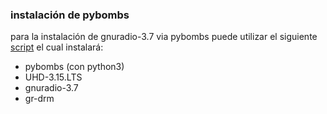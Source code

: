 ### instalación de pybombs 

para la instalación de gnuradio-3.7 via pybombs puede utilizar el siguiente [script](Bitacora_GNUradio/documentos/install-gnuradio-3.7.sh) el cual instalará: 

- pybombs (con python3)
- UHD-3.15.LTS
- gnuradio-3.7
- gr-drm
